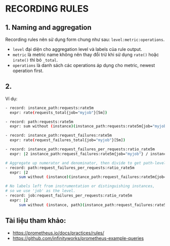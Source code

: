 # RECORDING RULES

## 1. Naming and aggregation

Recording rules nên sử dụng form chung như sau: `level:metric:operations`.

- `level` đại diện cho aggregation level và labels của rule output.
- `metric` là metric name không nên thay đổi trừ khi sử dụng `rate()` hoặc `irate()` thì bỏ `_total`. 
- `operations` là danh sách các operations áp dụng cho metric, newest operation first.
## 2. 

Ví dụ:
```sh
- record: instance_path:requests:rate5m
  expr: rate(requests_total{job="myjob"}[5m])
```
```sh
- record: path:requests:rate5m
  expr: sum without (instance)(instance_path:requests:rate5m{job="myjob"})
```

```sh
- record: instance_path:request_failures:rate5m
  expr: rate(request_failures_total{job="myjob"}[5m])

- record: instance_path:request_failures_per_requests:ratio_rate5m
  expr: |2 instance_path:request_failures:rate5m{job="myjob"} / instance_path:requests:rate5m{job="myjob"}

# Aggregate up numerator and denominator, then divide to get path-level ratio.
- record: path:request_failures_per_requests:ratio_rate5m
  expr: |2
      sum without (instance)(instance_path:request_failures:rate5m{job="myjob"}) / sum without (instance)(instance_path:requests:rate5m{job="myjob"})

# No labels left from instrumentation or distinguishing instances,
# so we use 'job' as the level.
- record: job:request_failures_per_requests:ratio_rate5m
  expr: |2
      sum without (instance, path)(instance_path:request_failures:rate5m{job="myjob"}) / sum without (instance, path)(instance_path:requests:rate5m{job="myjob"})
```

## Tài liệu tham khảo:
- https://prometheus.io/docs/practices/rules/
- https://github.com/infinityworks/prometheus-example-queries
